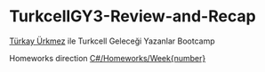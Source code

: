 # TurkcellGY3-Review-and-Recap
[Türkay Ürkmez](https://www.turkayurkmez.com) ile Turkcell Geleceği Yazanlar Bootcamp

Homeworks direction [C#/Homeworks/Week{number}](https://github.com/samettunay/TurkcellGY3-Review-and-Recap/tree/main/C%23/Homeworks)
